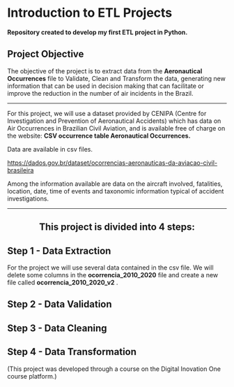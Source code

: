 # Introduction to ETL Projects

 **Repository created to develop my first ETL project in Python.**


## Project Objective

The objective of the project is to extract data from the **Aeronautical Occurrences** file to Validate, Clean and Transform the data, generating new information that can be used in decision making that can facilitate or improve the reduction in the number of air incidents in the Brazil.

----------------------------------------

For this project, we will use a dataset provided by CENIPA (Centre for Investigation and Prevention of Aeronautical Accidents) which has data on Air Occurrences in Brazilian Civil Aviation, and is available free of charge on the website:
**CSV occurrence table
Aeronautical Occurrences.**

Data are available in csv files.

 https://dados.gov.br/dataset/ocorrencias-aeronauticas-da-aviacao-civil-brasileira

Among the information available are data on the aircraft involved, fatalities, location, date, time of events and taxonomic information typical of accident investigations.

--------------------------------

## <center>This project is divided into 4 steps:</center>

## Step 1 - Data Extraction

For the project we will use several data contained in the csv file. We will delete some columns in the **ocorrencia_2010_2020** file and create a new file called **ocorrencia_2010_2020_v2** .

## Step 2 - Data Validation

## Step 3 - Data Cleaning

## Step 4 - Data Transformation


(This project was developed through a course on the Digital Inovation One course platform.)


